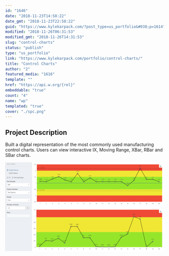 ```yaml
---
id: "1646"
date: "2018-11-23T14:58:22"
date_gmt: "2018-11-23T22:58:22"
guid: "https://www.kylekarpack.com/?post_type=us_portfolio&#038;p=1614"
modified: "2018-11-26T06:31:53"
modified_gmt: "2018-11-26T14:31:53"
slug: "control-charts"
status: "publish"
type: "us_portfolio"
link: "https://www.kylekarpack.com/portfolio/control-charts/"
title: "Control Charts"
author: "2"
featured_media: "1616"
template: ""
href: "https://api.w.org/{rel}"
embeddable: "true"
count: "4"
name: "wp"
templated: "true"
cover: "./spc.png"
---
```

## Project Description

Built a digital representation of the most commonly used manufacturing control charts. Users can view interactive IX, Moving Range, XBar, RBar and SBar charts.

![](./spc.png)